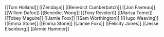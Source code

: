 [[Tom Holland]]
[[Zendaya]]
[[Benedict Cumberbatch]]
[[Jon Favreau]]
[[Willem Dafoe]]
[[Benedict Wong]]
[[Tony Revolori]]
[[Marisa Tomei]]
[[Tobey Maguire]]
[[Jamie Foxx]]
[[Sam Worthington]]
[[Hugo Weaving]]
[[Emma Stone]]
[[Emma Stone]]
[[Jamie Foxx]]
[[Felicity Jones]]
[[Jesse Eisenberg]]
[[Armie Hammer]]
